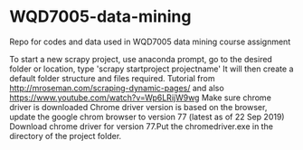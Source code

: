 # WQD7005-data-mining
Repo for codes and data used in WQD7005 data mining course assignment

To start a new scrapy project, use anaconda prompt, go to the desired folder or location, type 'scrapy startproject projectname'
It will then create a default folder structure and files required.
Tutorial from http://mroseman.com/scraping-dynamic-pages/ and also https://www.youtube.com/watch?v=Wp6LRijW9wg
Make sure chrome driver is downloaded
Chrome driver version is based on the browser, update the google chrom browser to version 77 (latest as of 22 Sep 2019)
Download chrome driver for version 77.Put the chromedriver.exe in the directory of the project folder.
